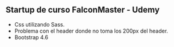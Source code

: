## Startup de curso FalconMaster - Udemy

* Css utilizando Sass.
* Problema con el header donde no toma los 200px del header. 
* Bootstrap 4.6
